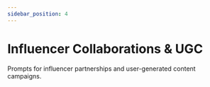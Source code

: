 ```yaml
---
sidebar_position: 4
---
```


# Influencer Collaborations & UGC

Prompts for influencer partnerships and user-generated content campaigns.
